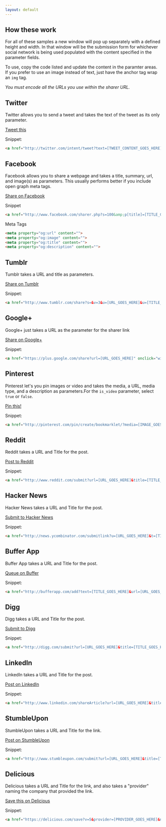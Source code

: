 ```yaml
---
layout: default
---
```


## How these work

For all of these samples a new window will pop up separately with a defined height and width. In that window will be the submission form for whichever social network is being used populated with the content specified in the parameter fields.

To use, copy the code listed and update the content in the paramter areas. If you prefer to use an image instead of text, just have the anchor tag wrap an `img` tag.

*You must encode all the URLs you use within the sharer URL.*

## Twitter

Twitter allows you to send a tweet and takes the text of the tweet as its only parameter.

<a class="example" href="http://twitter.com/intent/tweet?text={{ site.name }} {{ site.encodedUrl }} via @{{ site.twitter }}" onclick="window.open(this.href, 'twitterwindow','left=20,top=20,width=600,height=300,toolbar=0,resizable=1'); return false;">Tweet this</a>

Snippet:

``` html
<a href="http://twitter.com/intent/tweet?text=[TWEET_CONTENT_GOES_HERE]" onclick="window.open(this.href, 'twitterwindow','left=20,top=20,width=600,height=300,toolbar=0,resizable=1'); return false;">Tweet this</a>
```

## Facebook

Facebook allows you to share a webpage and takes a title, summary, url, and image(s) as parameters. This usually performs better if you include open graph meta tags.

<a class="example" href="http://www.facebook.com/sharer.php?s=100&amp;p[title]={{ site.name }}&amp;p[summary]={{ site.description }}&amp;p[url]={{ site.encodedUrl }}&amp;p[images[0]={{ site.encodedUrl }}{{ site.image }}" onclick="window.open(this.href, 'facebookwindow','left=20,top=20,width=600,height=700,toolbar=0,resizable=1'); return false;">Share on Facebook</a>

Snippet

```html
<a href="http://www.facebook.com/sharer.php?s=100&amp;p[title]=[TITLE_GOES_HERE]&amp;p[summary]=[SUMMARY_GOES_HERE]&amp;p[url]=[URL_GOES_HERE]&amp;p[images[0]=[IMAGE_GOES_HERE]" onclick="window.open(this.href, 'facebookwindow','left=20,top=20,width=600,height=700,toolbar=0,resizable=1'); return false;">Share on Facebook</a>
```

Meta Tags

```html
<meta property="og:url" content="">
<meta property="og:image" content="">
<meta property="og:title" content="">
<meta property="og:description" content="">
```

## Tumblr

Tumblr takes a URL and title as parameters.

<a class="example" href="http://www.tumblr.com/share?s=&v=3&u={{ site.encodedUrl }}&t={{ site.name }}" onclick="window.open(this.href, 'tumblrwindow','left=20,top=20,width=600,height=700,toolbar=0,resizable=1'); return false;">Share on Tumblr</a>

Snippet:

```html
<a href="http://www.tumblr.com/share?s=&v=3&u=[URL_GOES_HERE]&u=[TITLE_GOES_HERE]" onclick="window.open(this.href, 'tumblrwindow','left=20,top=20,width=600,height=700,toolbar=0,resizable=1'); return false;">Share on Tumblr</a>
```

## Google+

Google+ just takes a URL as the parameter for the sharer link

<a class="example" href="https://plus.google.com/share?url={{ site.encodedUrl }}" onclick="window.open(this.href, 'googlepluswindow','left=20,top=20,width=600,height=700,toolbar=0,resizable=1'); return false;">Share on Google+</a>

Snippet:

```html
<a href="https://plus.google.com/share?url=[URL_GOES_HERE]" onclick="window.open(this.href, 'googlepluswindow','left=20,top=20,width=600,height=700,toolbar=0,resizable=1'); return false;">Share on Google+</a>
```

## Pinterest

Pinterest let's you pin images or video and takes the media, a URL, media type, and a description as parameters.For the `is_video` parameter, select `true` or `false`.

<a class="example" href="http://pinterest.com/pin/create/bookmarklet/?media={{ site.encodedUrl }}{{ site.image }}&url={{ site.encodedUrl }}&is_video=false&description={{ site.description }}" onclick="window.open(this.href, 'pinterestwindow','left=20,top=20,width=600,height=700,toolbar=0,resizable=1'); return false;">Pin this!</a>

Snippet:

```html
<a href="http://pinterest.com/pin/create/bookmarklet/?media=[IMAGE_GOES_HERE]&url=[URL_GOES_HERE]&is_video=[true|false]&description=[DESCRIPTION_GOES_HERE]" onclick="window.open(this.href, 'pinterestwindow','left=20,top=20,width=600,height=700,toolbar=0,resizable=1'); return false;">Pin this!</a>
```

## Reddit

Reddit takes a URL and Title for the post.

<a class="example" href="http://www.reddit.com/submit?url={{ site.encodedUrl }}&title={{ site.name }}" onclick="window.open(this.href, 'redditwindow','left=20,top=20,width=600,height=700,toolbar=0,resizable=1'); return false;">Post to Reddit</a>

Snippet:

```html
<a href="http://www.reddit.com/submit?url=[URL_GOES_HERE]&title=[TITLE_GOES_HERE]" onclick="window.open(this.href, 'redditwindow','left=20,top=20,width=600,height=700,toolbar=0,resizable=1'); return false;">Post to Reddit</a>
```

## Hacker News

Hacker News takes a URL and Title for the post.

<a class="example" href="http://news.ycombinator.com/submitlink?u={{ site.encodedUrl }}&t={{ site.name | url_param_escape }}" onclick="window.open(this.href, 'hackernewswindow','left=20,top=20,width=600,height=700,toolbar=0,resizable=1'); return false;">Submit to Hacker News</a>

Snippet:

```html
<a href="http://news.ycombinator.com/submitlink?u=[URL_GOES_HERE]&t=[TITLE_GOES_HERE]" onclick="window.open(this.href, 'hackernewswindow','left=20,top=20,width=600,height=700,toolbar=0,resizable=1'); return false;">Submit to Hacker News</a>
```

## Buffer App

Buffer App takes a URL and Title for the post.

<a class="example" href="http://bufferapp.com/add?text={{ site.name }}&url={{ site.encodedUrl }}" onclick="window.open(this.href, 'bufferwindow','left=20,top=20,width=600,height=700,toolbar=0,resizable=1'); return false;">Queue on Buffer</a>

Snippet:

```html
<a href="http://bufferapp.com/add?text=[TITLE_GOES_HERE]&url=[URL_GOES_HERE]" onclick="window.open(this.href, 'bufferwindow','left=20,top=20,width=600,height=700,toolbar=0,resizable=1'); return false;">Queue on Buffer</a>
```

## Digg

Digg takes a URL and Title for the post.

<a class="example" href="http://digg.com/submit?url={{ site.encodedUrl }}&title={{ site.name }}" onclick="window.open(this.href, 'diggwindow','left=20,top=20,width=600,height=700,toolbar=0,resizable=1'); return false;">Submit to Digg</a>

Snippet:

```html
<a href="http://digg.com/submit?url=[URL_GOES_HERE]&title=[TITLE_GOES_HERE]" onclick="window.open(this.href, 'diggwindow','left=20,top=20,width=600,height=700,toolbar=0,resizable=1'); return false;">Submit to Digg</a>
```

## LinkedIn

LinkedIn takes a URL and Title for the post.

<a class="example" href="http://www.linkedin.com/shareArticle?url={{ site.encodedUrl }}&title={{ site.name }}" onclick="window.open(this.href, 'linkedinwindow','left=20,top=20,width=600,height=700,toolbar=0,resizable=1'); return false;">Post on LinkedIn</a>

Snippet:

```html
<a href="http://www.linkedin.com/shareArticle?url=[URL_GOES_HERE]&title=[TITLE_GOES_HERE]" onclick="window.open(this.href, 'linkedinwindow','left=20,top=20,width=600,height=700,toolbar=0,resizable=1'); return false;">Post on LinkedIn</a>
```

## StumbleUpon

StumbleUpon takes a URL and Title for the link.

<a class="example" href="http://www.stumbleupon.com/submit?url={{ site.endcodedUrl }}&title={{ site.name }}" onclick="window.open(this.href, 'stumbleuponwindow','left=20,top=20,width=600,height=700,toolbar=0,resizable=1'); return false;">Post on StumbleUpon</a>

Snippet:

```html
<a href="http://www.stumbleupon.com/submit?url=[URL_GOES_HERE]&title=[TITLE_GOES_HERE]" onclick="window.open(this.href, 'stumbleuponwindow','left=20,top=20,width=600,height=700,toolbar=0,resizable=1'); return false;">Post on StumbleUpon</a>
```

## Delicious

Delicious takes a URL and Title for the link, and also takes a "provider" naming the company that provided the link.

<a class="example" href="https://delicious.com/save?v=5&provider={{ site.author }}&noui&jump=close&url={{ site.encodedUrl }}&title={{ site.name }}" onclick="window.open(this.href, 'deliciouswindow','left=20,top=20,width=600,height=700,toolbar=0,resizable=1'); return false;">Save this on Delicious</a>

Snippet:

```html
<a href="https://delicious.com/save?v=5&provider=[PROVIDER_GOES_HERE]&noui&jump=close&url=[URL_GOES_HERE]&title=[TITLE_GOES_HERE]" onclick="window.open(this.href, 'deliciouswindow','left=20,top=20,width=600,height=700,toolbar=0,resizable=1'); return false;">Save this on Delicious</a>
```
